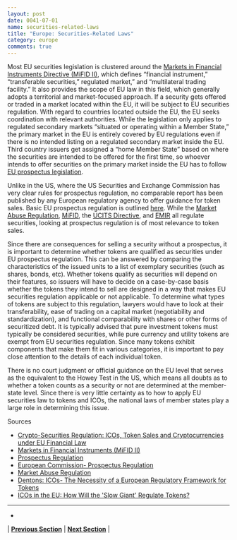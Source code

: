 ```yaml
---
layout: post
date: 0041-07-01
name: securities-related-laws
title: "Europe: Securities-Related Laws"
category: europe
comments: true
---
```


Most EU securities legislation is clustered around the [Markets in Financial Instruments Directive (MiFID II)](https://ec.europa.eu/info/law/markets-financial-instruments-mifid-ii-directive-2014-65-eu_en), which defines “financial instrument,” “transferable securities,” regulated market,” and “multilateral trading facility.” It also provides the scope of EU law in this field, which generally adopts a territorial and market-focused approach. If a security gets offered or traded in a market located within the EU, it will be subject to EU securities regulation. With regard to countries located outside the EU, the EU seeks coordination with relevant authorities. While the legislation only applies to regulated secondary markets “situated or operating within a Member State,” the primary market in the EU is entirely covered by EU regulations even if there is no intended listing on a regulated secondary market inside the EU. Third country issuers get assigned a “home Member State” based on where the securities are intended to be offered for the first time, so whoever intends to offer securities on the primary market inside the EU has to follow [EU prospectus legislation](https://ec.europa.eu/info/law/prospectus-regulation-eu-2017-1129_en).

Unlike in the US, where the US Securities and Exchange Commission has very clear rules for prospectus regulation, no comparable report has been published by any European regulatory agency to offer guidance for token sales. Basic EU prospectus regulation is outlined [here](https://ec.europa.eu/info/business-economy-euro/banking-and-finance/financial-markets/securities-markets/securities-prospectus_en#prospectus-regulation). While the [Market Abuse Regulation](https://eur-lex.europa.eu/legal-content/EN/TXT/?uri=celex%3A32014R0596), [MiFID](https://ec.europa.eu/info/law/markets-financial-instruments-mifid-ii-directive-2014-65-eu_en), the [UCITS Directive](https://ec.europa.eu/info/law/undertakings-collective-investment-transferable-securities-ucits-directive-2009-65-ec_en), and [EMIR](https://ec.europa.eu/info/business-economy-euro/banking-and-finance/financial-markets/post-trade-services/derivatives-emir_en) all regulate securities, looking at prospectus regulation is of most relevance to token sales.

Since there are consequences for selling a security without a prospectus, it is important to determine whether tokens are qualified as securities under EU prospectus regulation. This can be answered by comparing the characteristics of the issued units to a list of exemplary securities (such as shares, bonds, etc). Whether tokens qualify as securities will depend on their features, so issuers will have to decide on a case-by-case basis whether the tokens they intend to sell are designed in a way that makes EU securities regulation applicable or not applicable. To determine what types of tokens are subject to this regulation, lawyers would have to look at their transferability, ease of trading on a capital market (negotiability and standardization), and functional comparability with shares or other forms of securitized debt. It is typically advised that pure investment tokens must typically be considered securities, while pure currency and utility tokens are exempt from EU securities regulation. Since many tokens exhibit components that make them fit in various categories, it is important to pay close attention to the details of each individual token.

There is no court judgment or official guidance on the EU level that serves as the equivalent to the Howey Test in the US, which means all doubts as to whether a token counts as a security or not are determined at the member-state level. Since there is very little certainty as to how to apply EU securities law to tokens and ICOs, the national laws of member states play a large role in determining this issue.


Sources 

  * [Crypto-Securities Regulation: ICOs, Token Sales and Cryptocurrencies under EU Financial Law](https://papers.ssrn.com/sol3/papers.cfm?abstract_id=3075820)
  * [Markets in Financial Instruments (MiFID II)](https://ec.europa.eu/info/law/markets-financial-instruments-mifid-ii-directive-2014-65-eu_en)
  * [Prospectus Regulation](https://ec.europa.eu/info/law/prospectus-regulation-eu-2017-1129_en)
  * [European Commission- Prospectus Regulation](https://ec.europa.eu/info/business-economy-euro/banking-and-finance/financial-markets/securities-markets/securities-prospectus_en#prospectus-regulation)
  * [Market Abuse Regulation](https://eur-lex.europa.eu/legal-content/EN/TXT/?uri=celex%3A32014R0596)
  * [Dentons: ICOs- The Necessity of a European Regulatory Framework for Tokens](https://www.dentons.com/en/insights/articles/2018/march/1/icos-the-necessity-of-a-european-regulatory-framework-for-tokens)
  * [ICOs in the EU: How Will the 'Slow Giant' Regulate Tokens?](https://www.coindesk.com/icos-eu-will-slow-giant-regulate-tokens/)
 
--- 
- 


| **[Previous Section](https://neo-project.github.io/global-blockchain-compliance-hub//europe/europe-laws-token-sales.html)** | **[Next Section](https://neo-project.github.io/global-blockchain-compliance-hub//europe/europe-privacy-and-data-protection.html)** |
